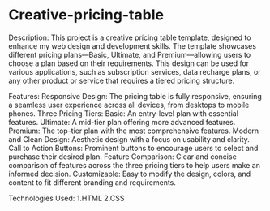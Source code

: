 # Creative-pricing-table
Description:
This project is a creative pricing table template, designed to enhance my web design and development skills. The template showcases different pricing plans—Basic, Ultimate, and Premium—allowing users to choose a plan based on their requirements. This design can be used for various applications, such as subscription services, data recharge plans, or any other product or service that requires a tiered pricing structure.

Features:
Responsive Design: The pricing table is fully responsive, ensuring a seamless user experience across all devices, from desktops to mobile phones.
Three Pricing Tiers:
Basic: An entry-level plan with essential features.
Ultimate: A mid-tier plan offering more advanced features.
Premium: The top-tier plan with the most comprehensive features.
Modern and Clean Design: Aesthetic design with a focus on usability and clarity.
Call to Action Buttons: Prominent buttons to encourage users to select and purchase their desired plan.
Feature Comparison: Clear and concise comparison of features across the three pricing tiers to help users make an informed decision.
Customizable: Easy to modify the design, colors, and content to fit different branding and requirements.

Technologies Used:
1.HTML
2.CSS
